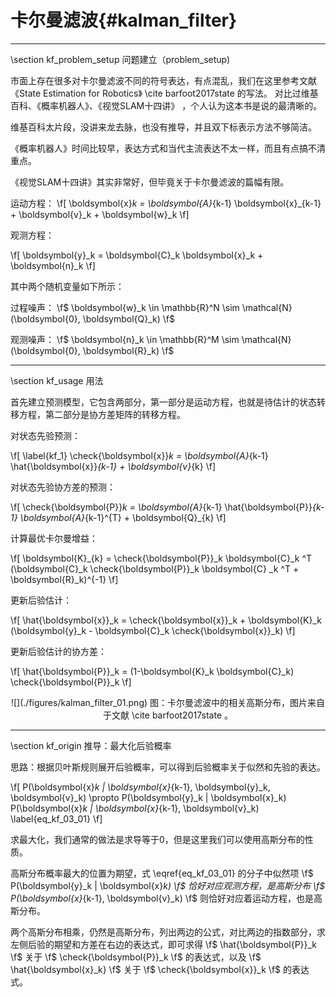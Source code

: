 卡尔曼滤波{#kalman_filter}
========================

<hr>
\section kf_problem_setup 问题建立（problem_setup)

市面上存在很多对卡尔曼滤波不同的符号表达，有点混乱，我们在这里参考文献《State Estimation for Robotics》 \cite barfoot2017state 的写法。
对比过维基百科、《概率机器人》、《视觉SLAM十四讲》 ，个人认为这本书是说的最清晰的。

维基百科太片段，没讲来龙去脉，也没有推导，并且双下标表示方法不够简洁。

《概率机器人》时间比较早，表达方式和当代主流表达不太一样，而且有点搞不清重点。

《视觉SLAM十四讲》其实非常好，但毕竟关于卡尔曼滤波的篇幅有限。

运动方程：
\f[
    \boldsymbol{x}_k = \boldsymbol{A}_{k-1} \boldsymbol{x}_{k-1} + \boldsymbol{v}_k + \boldsymbol{w}_k
\f]

观测方程：

\f[
    \boldsymbol{y}_k = \boldsymbol{C}_k \boldsymbol{x}_k + \boldsymbol{n}_k
\f]

其中两个随机变量如下所示：

过程噪声： \f$ \boldsymbol{w}_k \in \mathbb{R}^N \sim \mathcal{N}(\boldsymbol{0}, \boldsymbol{Q}_k) \f$

观测噪声： \f$ \boldsymbol{n}_k \in \mathbb{R}^M \sim \mathcal{N}(\boldsymbol{0}, \boldsymbol{R}_k) \f$

<hr>
\section kf_usage 用法

首先建立预测模型，它包含两部分，第一部分是运动方程，也就是待估计的状态转移方程，第二部分是协方差矩阵的转移方程。


对状态先验预测：

\f[
\label{kf_1}
\check{\boldsymbol{x}}_k = \boldsymbol{A}_{k-1} \hat{\boldsymbol{x}}_{k-1} + \boldsymbol{v}_{k}
\f]

对状态先验协方差的预测：

\f[
\check{\boldsymbol{P}}_k =  \boldsymbol{A}_{k-1} \hat{\boldsymbol{P}}_{k-1} \boldsymbol{A}_{k-1}^{T} + \boldsymbol{Q}_{k}
\f]

计算最优卡尔曼增益：

\f[
    \boldsymbol{K}_{k}  =  \check{\boldsymbol{P}}_k \boldsymbol{C}_k ^T (\boldsymbol{C}_k \check{\boldsymbol{P}}_k \boldsymbol{C} _k ^T + \boldsymbol{R}_k)^{-1}
\f]

更新后验估计：

\f[
    \hat{\boldsymbol{x}}_k = \check{\boldsymbol{x}}_k + \boldsymbol{K}_k (\boldsymbol{y}_k - \boldsymbol{C}_k \check{\boldsymbol{x}}_k)
\f]

更新后验估计的协方差：

\f[
   \hat{\boldsymbol{P}}_k = (1-\boldsymbol{K}_k \boldsymbol{C}_k) \check{\boldsymbol{P}}_k
\f]

<center>
![](./figures/kalman_filter_01.png)
图：卡尔曼滤波中的相关高斯分布，图片来自于文献 \cite barfoot2017state 。
</center>


<hr>
\section kf_origin 推导：最大化后验概率

思路：根据贝叶斯规则展开后验概率，可以得到后验概率关于似然和先验的表达。

\f[
    P(\boldsymbol{x}_k | \boldsymbol{x}_{k-1}, \boldsymbol{y}_k, \boldsymbol{v}_k) \propto
    P(\boldsymbol{y}_k | \boldsymbol{x}_k) P(\boldsymbol{x}_k | \boldsymbol{x}_{k-1}, \boldsymbol{v}_k)
    \label{eq_kf_03_01}
\f]

求最大化，我们通常的做法是求导等于0，但是这里我们可以使用高斯分布的性质。

高斯分布概率最大的位置为期望，式 \\eqref{eq_kf_03_01} 的分子中似然项 \f$ P(\boldsymbol{y}_k | \boldsymbol{x}_k) \f$ 恰好对应观测方程，是高斯分布
\f$ P(\boldsymbol{x}_{k-1}, \boldsymbol{v}_k) \f$ 则恰好对应着运动方程，也是高斯分布。

两个高斯分布相乘，仍然是高斯分布，列出两边的公式，对比两边的指数部分，求左侧后验的期望和方差在右边的表达式，即可求得 \f$ \hat{\boldsymbol{P}}_k \f$ 关于 \f$ \check{\boldsymbol{P}}_k \f$ 的表达式，以及 \f$ \hat{\boldsymbol{x}_k} \f$ 关于 \f$ \check{\boldsymbol{x}}_k \f$ 的表达式。